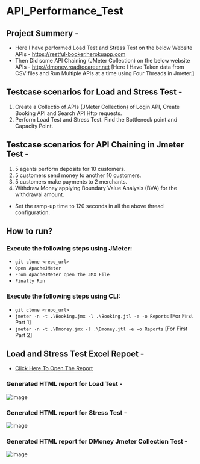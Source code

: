 # API_Performance_Test

## Project Summery -
  - Here I have performed Load Test and Stress Test on the below Website APIs -
  https://restful-booker.herokuapp.com
  - Then Did some API Chaining (JMeter Collection) on the below website APIs -
  http://dmoney.roadtocareer.net
   [Here I Have Taken data from CSV files and Run Multiple APIs at a time using Four Threads in Jmeter.]
  

## Testcase scenarios for Load and Stress Test -
1. Create a Collectio of APIs (JMeter Collection) of Login API, Create Booking API and Search API Http requests.
2. Perform Load Test and Stress Test. Find the Bottleneck point and Capacity Point.

## Testcase scenarios for API Chaining in Jmeter Test -
1. 5 agents perform deposits for 10 customers.
2. 5 customers send money to another 10 customers.
3. 5 customers make payments to 2 merchants.
4. Withdraw Money applying Boundary Value Analysis (BVA) for the withdrawal amount.
- Set the ramp-up time to 120 seconds in all the above thread configuration.


## How to run?
### Execute the following steps using JMeter:
- ``` git clone <repo_url> ```
- ``` Open ApacheJMeter ```
- ``` From ApacheJMeter open the JMX File ```
- ``` Finally Run ```

### Execute the following steps using CLI:
- ``` git clone <repo_url> ```
- ``` jmeter -n -t .\Booking.jmx -l .\Booking.jtl -e -o Reports ``` [For First Part 1]
- ``` jmeter -n -t .\Dmoney.jmx -l .\Dmoney.jtl -e -o Reports ``` [For First Part 2]

## Load and Stress Test Excel Repoet -
 - [Click Here To Open The Report](https://docs.google.com/spreadsheets/d/19GYjbZhdUXBxYSQHAeiZ1zXB1yhEJTzp/edit?usp=sharing&ouid=108139447743460312613&rtpof=true&sd=true)

### Generated HTML report for Load Test -
![image](https://github.com/user-attachments/assets/dca4e63d-46c4-4b01-a72c-159308b073c2)

### Generated HTML report for Stress Test -
![image](https://github.com/user-attachments/assets/ccc8e73f-a8a8-4f11-bf46-0e9f794c28dc)

### Generated HTML report for DMoney Jmeter Collection Test -
![image](https://github.com/user-attachments/assets/3cda7f79-7225-454e-b0bf-6a93f8a116bb)









